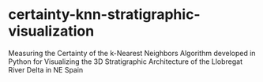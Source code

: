 # certainty-knn-stratigraphic-visualization
Measuring the Certainty of the k-Nearest Neighbors Algorithm developed in Python for Visualizing the 3D Stratigraphic Architecture of the Llobregat River Delta in NE Spain
